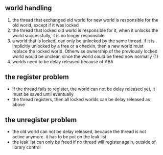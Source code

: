 
## world handling

1.  the thread that exchanged old world for new world is responsible for the old world, except if it was locked
2.  the thread that locked old world is responsible for it, when it unlocks the world successfully, it is no longer responsible 
3.  a world that is locked, can only be unlocked by the same thread. if it is implicitly unlocked by a free or a checkin, then a new world must replace the locked world. Otherwise ownership of the previously locked world would be unclear, since the world could be freed now normally (1)
4.  worlds need to be delay released because of ABA

## the register problem

* if the thread fails to register, the world can not be delay released yet, it must be saved until eventually
* the thread registers, then all locked worlds can be delay released as above

## the unregister problem

* the old world can not be delay released, because the thread is not active anymore. it has to be put on the leak list
* the leak list can only be freed if no thread will register again, outside of library control






